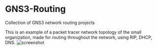 # GNS3-Routing
Collection of GNS3 network routing projects

This is an example of a packet tracer network topology of the small organization, made for routing throughout the network, using RIP, DHCP, DNS.
![screenshot](![image](https://github.com/mohannscarlett/Network-Routing-Projects/assets/123710621/756051c3-a8e3-42a2-b68c-049f28f828e7)
)
